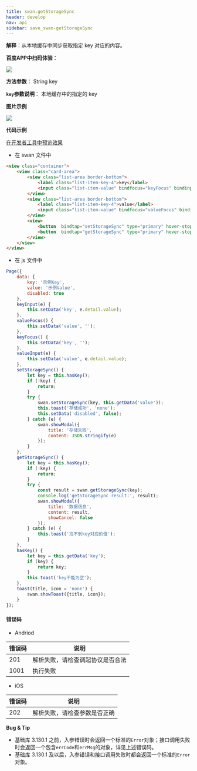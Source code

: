 ```yaml
---
title: swan.getStorageSync
header: develop
nav: api
sidebar: save_swan-getStorageSync
---
```


 

**解释**：从本地缓存中同步获取指定 key 对应的内容。

**百度APP中扫码体验：**

<img src="https://b.bdstatic.com/miniapp/assets/images/doc_demo/fragment_setStorage.png"  class="demo-qrcode-image" />

**方法参数**： String key

**`key`参数说明**： 本地缓存中的指定的 key

**图片示例**

<div class="m-doc-custom-examples">
    <div class="m-doc-custom-examples-correct">
        <img src="https://b.bdstatic.com/miniapp/images/storage.gif">
    </div>
    <div class="m-doc-custom-examples-correct">
        <img src=" ">
    </div>
    <div class="m-doc-custom-examples-correct">
        <img src=" ">
    </div>     
</div>

**代码示例**

<a href="swanide://fragment/67afe5dddb614eba763185066b2e60ea1573632298467" title="在开发者工具中预览效果" target="_self">在开发者工具中预览效果</a>

* 在 swan 文件中

```html
<view class="container">
    <view class="card-area">
        <view class="list-area border-bottom">
            <label class="list-item-key-4">key</label>
            <input class="list-item-value" bindfocus="keyFocus" bindinput="keyInput" type="text" value="{{key}}" placeholder="请输入key"/>
        </view>
        <view class="list-area border-bottom">
            <label class="list-item-key-4">value</label>
            <input class="list-item-value" bindfocus="valueFocus" bindinput="valueInput" type="text" value="{{value}}" placeholder="请输入value"/>
        </view>
        <view>
            <button  bindtap="setStorageSync" type="primary" hover-stop-propagation="true">存储数据</button>
            <button  bindtap="getStorageSync" type="primary" hover-stop-propagation="true" disabled="{{disabled}}">读取数据</button>
        </view>
    </view>
</view>
```

* 在 js 文件中

```js
Page({
    data: {
        key: '示例Key',
        value: '示例Value',
        disabled: true
    },
    keyInput(e) {
        this.setData('key', e.detail.value);
    },
    valueFocus() {
        this.setData('value', '');
    },
    keyFocus() {
        this.setData('key', '');
    },
    valueInput(e) {
        this.setData('value', e.detail.value);
    },
    setStorageSync() {
        let key = this.hasKey();
        if (!key) {
            return;
        }
        try {
            swan.setStorageSync(key, this.getData('value'));
            this.toast('存储成功', 'none');
            this.setData('disabled', false);
        } catch (e) {
            swan.showModal({
                title: '存储失败',
                content: JSON.stringify(e)
            });
        }
    },
    getStorageSync() {
        let key = this.hasKey();
        if (!key) {
            return;
        }
        try {
            const result = swan.getStorageSync(key);
            console.log('getStorageSync result:', result);
            swan.showModal({
                title: '数据信息',
                content: result,
                showCancel: false
            });
        } catch (e) {
            this.toast('找不到key对应的值');
        }
    },
    hasKey() {
        let key = this.getData('key');
        if (key) {
            return key;
        }
        this.toast('key不能为空');
    },
    toast(title, icon = 'none') {
        swan.showToast({title, icon});
    }
});
```


#### 错误码

* Andriod

|错误码|说明|
|--|--|
|201|解析失败，请检查调起协议是否合法|
|1001|执行失败|

* iOS

|错误码|说明|
|--|--|
|202|解析失败，请检查参数是否正确|

**Bug & Tip**

* 基础库 3.130.1 之前，入参错误时会返回一个标准的`Error`对象；接口调用失败时会返回一个包含`errCode`和`errMsg`的对象，详见上述错误码。
* 基础库 3.130.1 及以后，入参错误和接口调用失败时都会返回一个标准的`Error`对象。